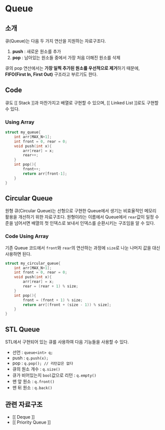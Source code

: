 # Queue
## 소개
큐(Queue)는 다음 두 가지 연산을 지원하는 자료구조다.
1. **push** : 새로운 원소를 추가
2. **pop** : 남아있는 원소들 중에서 가장 처음 더해진 원소를 삭제

큐의 pop 연산에서는 **가장 일찍 추가된 원소를 우선적으로 제거**하기 때문에, **FIFO(First In, First Out)** 구조라고 부르기도 한다.

## Code

큐도 [[ Stack ]]과 마찬가지고 배열로 구현할 수 있으며, [[ Linked List ]]로도 구현할 수 있다.

### Using Array
``` c++
struct my_queue{
	int arr[MAX_N+1];
	int front = 0, rear = 0;
	void push(int x){
		arr[rear] = x;
		rear++;
	}
	int pop(){
		front++;
		return arr[front-1];
	}
}
```
## Circular Queue
원형 큐(Circular Queue)는 선형으로 구현한 Queue에서 생기는 비효율적인 메모리 활용을 개선하기 위한 자료구조다. 원형이라는 이름에서 Queue에서 `rear`값이 일정 수준을 넘어서면 배열의 첫 인덱스로 보내서 인덱스를 순환시키는 구조임을 알 수 있다.

### Code Using Array
기존 Queue 코드에서 `front`와 `rear`의 연산하는 과정에 `size`로 나눈 나머지 값을 대신 사용하면 된다.
``` c++
struct my_circular_queue{
	int arr[MAX_N+1];
	int front = 0, rear = 0;
	void push(int x){
		arr[rear] = x;
		rear = (rear + 1) % size;
	}
	int pop(){
		front = (front + 1) % size;
		return arr[(front + (size - 1)) % size];
	}
}
```

## STL Queue
STL에서 구현되어 있는 큐를 사용하여  다음 기능들을 사용할 수 있다.

* 선언 : `queue<int> q;`
* push : `q.push(x);`
* pop : `q.pop(); // 리턴값은 없다`
* 큐의 원소 개수 : `q.size()`
* 큐가 비어있는지 `bool`값으로 리턴 : `q.empty()`
* 맨 앞 원소 : `q.front()`
* 맨 뒤 원소 : `q.back()`

## 관련 자료구조
* [[ Deque ]]
* [[ Priority Queue ]]
